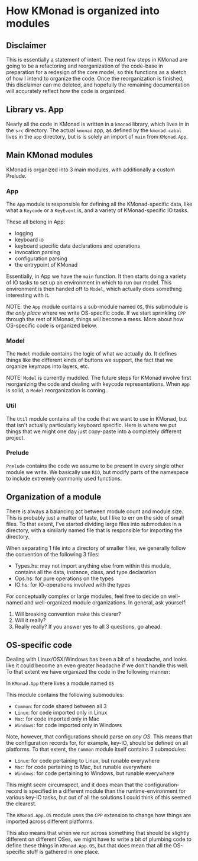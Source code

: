 # How KMonad is organized into modules

## Disclaimer
This is essentially a statement of intent. The next few steps in KMonad are
going to be a refactoring and reorganization of the code-base in preparation for
a redesign of the core model, so this functions as a sketch of how I intend to
organize the code. Once the reorganization is finished, this disclaimer can me
deleted, and hopefully the remaining documentation will accurately reflect how
the code is organized.

## Library vs. App
Nearly all the code in KMonad is written in a `kmonad` library, which lives in
in the `src` directory. The actual `kmonad` app, as defined by the
`kmonad.cabal` lives in the `app` directory, but is is solely an import of
`main` from `KMonad.App`.

## Main KMonad modules

KMonad is organized into 3 main modules, with additionally a custom Prelude.

### App
The `App` module is responsible for defining all the KMonad-specific data, like
what a `Keycode` or a `KeyEvent` is, and a variety of KMonad-specific IO tasks.

These all belong in App:
- logging
- keyboard io
- keyboard specific data declarations and operations
- invocation parsing
- configuration parsing
- the entrypoint of KMonad

Essentially, in App we have the `main` function. It then starts doing a variety
of IO tasks to set up an environment in which to run our model. This environment
is then handed off to `Model`, which actually does something interesting with
it.

NOTE: the `App` module contains a sub-module named `OS`, this submodule is *the
only place* where we write OS-specific code. If we start sprinkling `CPP`
through the rest of KMonad, things will become a mess. More about how
OS-specific code is organized below.

### Model
The `Model` module contains the logic of what we actually do. It defines things
like the different kinds of buttons we support, the fact that we organize
keymaps into layers, etc.

NOTE: `Model` is currently muddled. The future steps for KMonad involve first
reorganizing the code and dealing with keycode representations. When `App` is
solid, a `Model` reorganization is coming.

### Util
The `Util` module contains all the code that we want to use in KMonad, but that
isn't actually particularly keyboard specific. Here is where we put things that
we might one day just copy-paste into a completely different project. 

### Prelude
`Prelude` contains the code we assume to be present in every single other module
we write. We basically use `RIO`, but modify parts of the namespace to include
extremely commonly used functions. 

## Organization of a module
There is always a balancing act between module count and module size. This is
probably just a matter of taste, but I like to err on the side of small files.
To that extent, I've started dividing large files into submodules in a
directory, with a similarly named file that is responsible for importing the
directory.

When separating 1 file into a directory of smaller files, we generally follow
the convention of the following 3 files:
- Types.hs: may not import anything else from within this module, contains all
    the data, instance, class, and type declaration
- Ops.hs: for pure operations on the types
- IO.hs: for IO-operations involved with the types

For conceptually complex or large modules, feel free to decide on well-named and
well-organized module organizations. In general, ask yourself:
1. Will breaking convention make this clearer?
2. Will it really?
3. Really really?
If you answer yes to all 3 questions, go ahead.


## OS-specific code
Dealing with Linux/OSX/Windows has been a bit of a headache, and looks like it
could become an even greater headache if we don't handle this well. To that
extent we have organized the code in the following manner:

In `KMonad.App` there lives a module named `OS`

This module contains the following submodules:
- `Common`: for code shared between all 3
- `Linux`: for code imported only in Linux
- `Mac`: for code imported only in Mac
- `Windows`: for code imported only in Windows

Note, however, that configurations should parse *on any OS*. This means that the
configuration records for, for example, key-IO, should be defined on all
platforms. To that extent, the `Common` module itself contains 3 submodules:
- `Linux`: for code pertaining to Linux, but runable everywhere
- `Mac`: for code pertaining to Mac, but runable everywhere
- `Windows`: for code pertaining to Windows, but runable everywhere

This might seem circumspect, and it does mean that the configuration-record is
specified in a different module than the runtime-environment for various key-IO
tasks, but out of all the solutions I could think of this seemed the clearest.

The `KMonad.App.OS` module uses the `CPP` extension to change how things are
imported across different platforms.

This also means that when we run across something that should be slightly
different on different OSes, we might have to write a bit of plumbing code to
define these things in `KMonad.App.OS`, but that does mean that all the
OS-specific stuff is gathered in one place.

